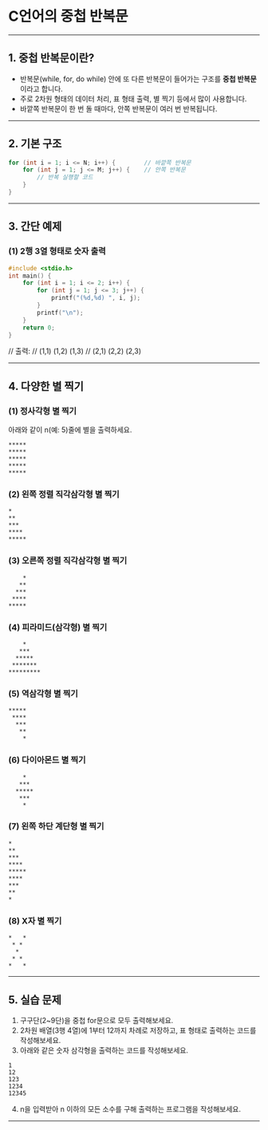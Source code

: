 # C언어의 중첩 반복문

---

## 1. 중첩 반복문이란?
- 반복문(while, for, do while) 안에 또 다른 반복문이 들어가는 구조를 **중첩 반복문**이라고 합니다.
- 주로 2차원 형태의 데이터 처리, 표 형태 출력, 별 찍기 등에서 많이 사용합니다.
- 바깥쪽 반복문이 한 번 돌 때마다, 안쪽 반복문이 여러 번 반복됩니다.

---

## 2. 기본 구조
```c
for (int i = 1; i <= N; i++) {        // 바깥쪽 반복문
    for (int j = 1; j <= M; j++) {    // 안쪽 반복문
        // 반복 실행할 코드
    }
}
```

---

## 3. 간단 예제

### (1) 2행 3열 형태로 숫자 출력
```c
#include <stdio.h>
int main() {
    for (int i = 1; i <= 2; i++) {
        for (int j = 1; j <= 3; j++) {
            printf("(%d,%d) ", i, j);
        }
        printf("\n");
    }
    return 0;
}
```
// 출력:
// (1,1) (1,2) (1,3)
// (2,1) (2,2) (2,3)

---

## 4. 다양한 별 찍기

### (1) 정사각형 별 찍기
아래와 같이 n(예: 5)줄에 별을 출력하세요.
```
*****
*****
*****
*****
*****
```

### (2) 왼쪽 정렬 직각삼각형 별 찍기
```
*
**
***
****
*****
```

### (3) 오른쪽 정렬 직각삼각형 별 찍기
```
    *
   **
  ***
 ****
*****
```

### (4) 피라미드(삼각형) 별 찍기
```
    *
   ***
  *****
 *******
*********
```

### (5) 역삼각형 별 찍기
```
*****
 ****
  ***
   **
    *
```

### (6) 다이아몬드 별 찍기
```
    *
   ***
  *****
   ***
    *
```

### (7) 왼쪽 하단 계단형 별 찍기
```
*
**
***
****
*****
****
***
**
*
```

### (8) X자 별 찍기
```
*   *
 * *
  *
 * *
*   *
```

---

## 5. 실습 문제

1. 구구단(2~9단)을 중첩 for문으로 모두 출력해보세요.
2. 2차원 배열(3행 4열)에 1부터 12까지 차례로 저장하고, 표 형태로 출력하는 코드를 작성해보세요.
3. 아래와 같은 숫자 삼각형을 출력하는 코드를 작성해보세요.
```
1
12
123
1234
12345
```
4. n을 입력받아 n 이하의 모든 소수를 구해 출력하는 프로그램을 작성해보세요.

---
